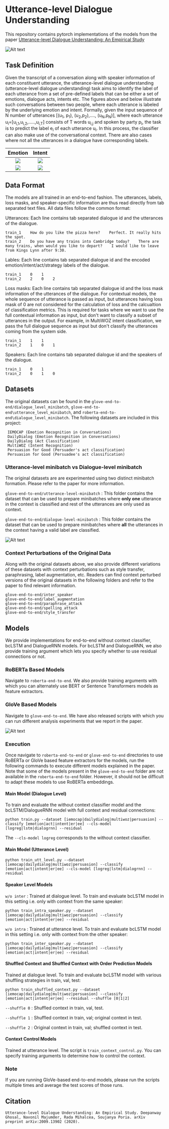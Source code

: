 # Utterance-level Dialogue Understanding

This repository contains pytorch implementations of the models from the paper [Utterance-level Dialogue Understanding: An Empirical Study](https://arxiv.org/pdf/2009.13902.pdf)

![Alt text](images/uldu.png?raw=true "Utterance-level Dialogue Understanding")

## Task Definition

Given the transcript of a conversation along with speaker information of each constituent utterance, the utterance-level dialogue understanding (utterance-level dialogue understanding) task aims to identify the label of each utterance from a set of  pre-defined labels that can be either a set of emotions, dialogue acts, intents etc. The figures above and below illustrate such conversations between two people, where each utterance is labeled by the underlying emotion and intent. Formally, given the input sequence of N number of utterances [(u<sub>1</sub>, p<sub>1</sub>), (u<sub>2</sub>,p<sub>2</sub>),...., (u<sub>N</sub>,p<sub>N</sub>)], where each utterance u<sub>i</sub>=[u<sub>i,1</sub>,u<sub>i,2</sub>,.....,u<sub>i,T</sub>] consists of T words u<sub>i,j</sub> and spoken by party p<sub>i</sub>, the task is to predict the label e<sub>i</sub> of each utterance u<sub>i</sub>. In this process, the classifier can also make use of the conversational context. There are also cases where not all the utterances in a dialogue have corresponding labels. 

Emotion           |  Intent
:-------------------------:|:-------------------------:
![](images/emo-ex1.png)  |  ![](images/intent-ex1.png)
![](images/emo-shift.png)  |  ![](images/intent-ex2.png)

## Data Format

The models are all trained in an end-to-end fashion. The utterances, labels, loss masks, and speaker-specific information are thus read directly from tab separated text files. All data files follow the common format:

Utterances: Each line contains tab separated dialogue id and the utterances of the dialogue.
```
train_1    How do you like the pizza here?    Perfect. It really hits the spot.
train_2    Do you have any trains into Cambridge today?    There are many trains, when would you like to depart?    I would like to leave from Kings Lynn after 9:30.
```

Lables: Each line contains tab separated dialogue id and the encoded emotion/intent/act/strategy labels of the dialogue.
```
train_1    0    1
train_2    2    0    2
```

Loss masks: Each line contains tab separated dialogue id and the loss mask information of the utterances of the dialogue. For contextual models, the whole sequence of utterance is passed as input, but utterances having loss mask of 0 are not considered for the calculation of loss and the calcualtion of classification metrics. This is required for tasks where we want to use the full contextual information as input, but don't want to classify a subset of utterances in the output. For example, in MultiWOZ intent classification, we pass the full dialogue sequence as input but don't classify the utterances coming from the system side.
```
train_1    1    1
train_2    1    0    1
```

Speakers: Each line contains tab separated dialogue id and the speakers of the dialogue.
```
train_1    0    1
train_2    0    1    0
```

## Datasets

The original datasets can be found in the `glove-end-to-end/dialogue_level_minibatch`, `glove-end-to-end\utterance_level_minibatch`, and `roberta-end-to-end\dialogue_level_minibatch`.
The following datasets are included in this project:

```
 IEMOCAP (Emotion Recognition in Conversations)
 DailyDialog (Emotion Recognition in Conversations)
 DailyDialog (Act Classification)
 MultiWOZ (Intent Recognition)
 Persuasion for Good (Persuader's act classification)
 Persuasion for Good (Persuadee's act classification)
```
### Utterance-level minibatch vs Dialogue-level minibatch

The original datasets are are experimented using two distinct minibatch formation. Please refer to the paper for more information.

`glove-end-to-end/utterance-level-minibatch` : This folder contains the dataset that can be used to prepare minibatches where **only one** utterance in the context is classified and rest of the utterances are only used as context.

`glove-end-to-end/dialogue-level-minibatch` : This folder contains the dataset that can be used to prepare minibatches where **all** the utterances in the context having a valid label are classified.

![Alt text](images/batch-split.png?raw=true "Two different minibatch formation techniques")

### Context Perturbations of the Original Data

Along with the original datasets above, we also provide different variations of these datasets with context perturbations such as style transfer, paraphrasing, label augmentation, etc. Readers can find context perturbed versions of the original datasets in the following folders and refer to the paper to find relevant information.

```
glove-end-to-end/inter_speaker
glove-end-to-end/label_augmentation
glove-end-to-end/paraphrase_attack
glove-end-to-end/spelling_attack
glove-end-to-end/style_transfer
```

## Models

We provide implementations for end-to-end without context classifier, bcLSTM and DialogueRNN models. For bcLSTM and DialogueRNN, we also provide training argument which lets you specify whether to use residual connections or not.

### RoBERTa Based Models
Navigate to `roberta-end-to-end`. We also provide training arguments with which you can alternately use BERT or Sentence Transformers models as feature extractors.

### GloVe Based Models
Navigate to `glove-end-to-end`. We have also released scripts with which you can run different analysis experiments that we report in the paper.


<!-- ![Alt text](images/bclstm.png?raw=true "bcLSTM framework.") -->
<!-- ![Alt text](images/dialoguernn.jpg?raw=true "DialogueRNN framework.") -->
<!-- ![Alt text](images/residual.png?raw=true "Models with residual connections.") -->

![Alt text](images/dc-block.png?raw=true "bcLSTM and DialogueRNN frameworks with residual connections.")


### Execution
Once navigate to `roberta-end-to-end` or `glove-end-to-end` directories to use RoBERTa or GloVe based feature extractors for the models, run the following commands to execute different models explained in the paper. Note that some of the models present in the `glove-end-to-end` folder are not available in the `roberta-end-to-end` folder. However, it should not be difficult to adapt these models to use RoBERTa embeddings.

#### Main Model (Dialogue Level)
To train and evaluate the without context classifier model and the bcLSTM/DialogueRNN model with full context and residual connections:

`python train.py --dataset [iemocap|dailydialog|multiwoz|persuasion] --classify [emotion|act|intent|er|ee] --cls-model [logreg|lstm|dialogrnn] --residual`

The `--cls-model logreg` corresponds to the without context classifier.

#### Main Model (Utterance Level)

`python train_utt_level.py --dataset [iemocap|dailydialog|multiwoz|persuasion] --classify [emotion|act|intent|er|ee] --cls-model [logreg|lstm|dialogrnn] --residual`

#### Speaker Level Models
`w/o inter` : Trained at dialogue level. To train and evaluate bcLSTM model in this setting i.e. only with context from the same speaker:

`python train_intra_speaker.py --dataset [iemocap|dailydialog|multiwoz|persuasion] --classify [emotion|act|intent|er|ee] --residual`

`w/o intra` : Trained at utterance level. To train and evaluate bcLSTM model in this setting i.e. only with context from the other speaker:

`python train_inter_speaker.py --dataset [iemocap|dailydialog|multiwoz|persuasion] --classify [emotion|act|intent|er|ee] --residual`

#### Shuffled Context and Shuffled Context with Order Prediction Models
Trained at dialogue level. To train and evaluate bcLSTM model with various shuffling strategies in train, val, test:

`python train_shuffled_context.py --dataset [iemocap|dailydialog|multiwoz|persuasion] --classify [emotion|act|intent|er|ee] --residual --shuffle [0|1|2]`

`--shuffle 0` : Shuffled context in train, val, test.

`--shuffle 1` : Shuffled context in train, val; original context in test.

`--shuffle 2` : Original context in train, val; shuffled context in test.

#### Context Control Models
Trained at utterance level. The script is `train_context_control.py`. You can specify training arguments to determine how to control the context.

### Note

If you are running GloVe-based end-to-end models, please run the scripts multiple times and average the test scores of those runs.

## Citation
`Utterance-level Dialogue Understanding: An Empirical Study. Deepanway Ghosal, Navonil Majumder, Rada Mihalcea, Soujanya Poria. arXiv preprint
arXiv:2009.13902 (2020).`
